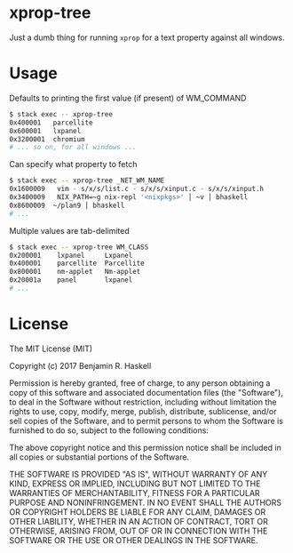 # xprop-tree

Just a dumb thing for running `xprop` for a text property against all windows.

# Usage

Defaults to printing the first value (if present) of WM_COMMAND

``` sh
$ stack exec -- xprop-tree
0x400001   parcellite
0x600001   lxpanel
0x3200001  chromium
# ... so on, for all windows ...
```

Can specify what property to fetch

``` sh
$ stack exec -- xprop-tree _NET_WM_NAME
0x1600009   vim - s/x/s/list.c - s/x/s/xinput.c - s/x/s/xinput.h
0x3400009   NIX_PATH=~g nix-repl '<nixpkgs>' │ ~v │ bhaskell
0x8600009  ~/plan9 │ bhaskell
# ...
```

Multiple values are tab-delimited

``` sh
$ stack exec -- xprop-tree WM_CLASS
0x200001    lxpanel     Lxpanel
0x400001    parcellite  Parcellite
0x800001    nm-applet   Nm-applet
0x20001a    panel       lxpanel
# ...
```

# License

The MIT License (MIT)

Copyright (c) 2017 Benjamin R. Haskell

Permission is hereby granted, free of charge, to any person obtaining a copy
of this software and associated documentation files (the "Software"), to deal
in the Software without restriction, including without limitation the rights
to use, copy, modify, merge, publish, distribute, sublicense, and/or sell
copies of the Software, and to permit persons to whom the Software is
furnished to do so, subject to the following conditions:

The above copyright notice and this permission notice shall be included in all
copies or substantial portions of the Software.

THE SOFTWARE IS PROVIDED "AS IS", WITHOUT WARRANTY OF ANY KIND, EXPRESS OR
IMPLIED, INCLUDING BUT NOT LIMITED TO THE WARRANTIES OF MERCHANTABILITY,
FITNESS FOR A PARTICULAR PURPOSE AND NONINFRINGEMENT. IN NO EVENT SHALL THE
AUTHORS OR COPYRIGHT HOLDERS BE LIABLE FOR ANY CLAIM, DAMAGES OR OTHER
LIABILITY, WHETHER IN AN ACTION OF CONTRACT, TORT OR OTHERWISE, ARISING FROM,
OUT OF OR IN CONNECTION WITH THE SOFTWARE OR THE USE OR OTHER DEALINGS IN THE
SOFTWARE.

